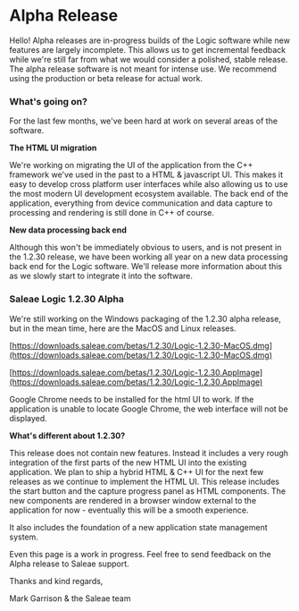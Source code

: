 # Alpha Release

Hello! Alpha releases are in-progress builds of the Logic software while new features are largely incomplete. This allows us to get incremental feedback while we're still far from what we would consider a polished, stable release. The alpha release software is not meant for intense use. We recommend using the production or beta release for actual work.

### What's going on?

For the last few months, we've been hard at work on several areas of the software.

**The HTML UI migration**

We're working on migrating the UI of the application from the C++ framework we've used in the past to a HTML & javascript UI. This makes it easy to develop cross platform user interfaces while also allowing us to use the most modern UI development ecosystem available. The back end of the application, everything from device communication and data capture to processing and rendering is still done in C++ of course.

**New data processing back end**

Although this won't be immediately obvious to users, and is not present in the 1.2.30 release, we have been working all year on a new data processing back end for the Logic software. We'll release more information about this as we slowly start to integrate it into the software.

### Saleae Logic 1.2.30 Alpha

We're still working on the Windows packaging of the 1.2.30 alpha release, but in the mean time, here are the MacOS and Linux releases.

[https://downloads.saleae.com/betas/1.2.30/Logic-1.2.30-MacOS.dmg](https://downloads.saleae.com/betas/1.2.30/Logic-1.2.30-MacOS.dmg)

[https://downloads.saleae.com/betas/1.2.30/Logic-1.2.30.AppImage](https://downloads.saleae.com/betas/1.2.30/Logic-1.2.30.AppImage)

Google Chrome needs to be installed for the html UI to work. If the application is unable to locate Google Chrome, the web interface will not be displayed.

**What's different about 1.2.30?**

This release does not contain new features. Instead it includes a very rough integration of the first parts of the new HTML UI into the existing application. We plan to ship a hybrid HTML & C++ UI for the next few releases as we continue to implement the HTML UI. This release includes the start button and the capture progress panel as HTML components. The new components are rendered in a browser window external to the application for now - eventually this will be a smooth experience.

It also includes the foundation of a new application state management system.

Even this page is a work in progress. Feel free to send feedback on the Alpha release to Saleae support.

Thanks and kind regards,

Mark Garrison & the Saleae team

